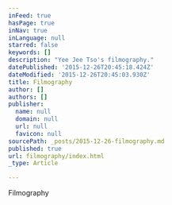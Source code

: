 ```yaml
---
inFeed: true
hasPage: true
inNav: true
inLanguage: null
starred: false
keywords: []
description: "Yee Jee Tso's filmography."
datePublished: '2015-12-26T20:45:18.424Z'
dateModified: '2015-12-26T20:45:03.930Z'
title: Filmography
author: []
authors: []
publisher:
  name: null
  domain: null
  url: null
  favicon: null
sourcePath: _posts/2015-12-26-filmography.md
published: true
url: filmography/index.html
_type: Article

---
```

Filmography